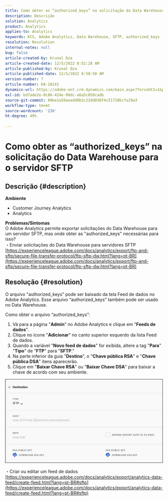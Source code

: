 ```yaml
---
title: Como obter as “authorized_keys” na solicitação do Data Warehouse para o servidor SFTP
description: Descrição
solution: Analytics
product: Analytics
applies-to: Analytics
keywords: KCS, Adobe Analytics, Data Warehouse, SFTP, authorized_keys
resolution: Resolution
internal-notes: null
bug: false
article-created-by: Krunal Oza
article-created-date: 12/5/2022 8:52:28 AM
article-published-by: Krunal Oza
article-published-date: 12/5/2022 8:58:50 AM
version-number: 7
article-number: KA-18141
dynamics-url: https://adobe-ent.crm.dynamics.com/main.aspx?forceUCI=1&pagetype=entityrecord&etn=knowledgearticle&id=eb9b5f22-7a74-ed11-81aa-6045bd006c82
exl-id: bd7ade2e-0c86-424e-98dc-a6a5c850cadb
source-git-commit: 80be1a59aeadd9b1c22dd038f4c51728bcfa29a3
workflow-type: tm+mt
source-wordcount: '226'
ht-degree: 49%

---
```


# Como obter as “authorized_keys” na solicitação do Data Warehouse para o servidor SFTP

## Descrição {#description}

<b>Ambiente</b>
- Customer Journey Analytics
- Analytics



<b>Problemas/Sintomas</b><br>O Adobe Analytics permite exportar solicitações do Data Warehouse para um servidor SFTP, mas onde obter as &quot;authorized_keys&quot; necessárias para isso?<br>
・Enviar solicitações do Data Warehouse para servidores SFTP
[https://experienceleague.adobe.com/docs/analytics/export/ftp-and-sftp/secure-file-transfer-protocol/ftp-sftp-dw.html?lang=pt-BR](https://experienceleague.adobe.com/docs/analytics/export/ftp-and-sftp/secure-file-transfer-protocol/ftp-sftp-dw.html?lang=pt-BR)

## Resolução {#resolution}


O arquivo &quot;authorized_keys&quot; pode ser baixado da tela Feed de dados no Adobe Analytics. Esse arquivo “authorized_keys” também pode ser usado no Data Warehouse.

Como obter o arquivo “authorized_keys”:

1. Vá para a página &quot;<b>Admin</b>&quot; no Adobe Analytics e clique em &quot;<b>Feeds de dados</b>&quot;.
2. Clique no ícone &quot;<b>Adicionar</b>&quot; no canto superior esquerdo da lista Feed de dados.
3. Quando a variável &quot;<b>Novo feed de dados</b>&quot; for exibida, altere a tag &quot;<b>Para</b>&quot; &quot;<b>Tipo</b>&quot; de &quot;<b>FTP</b>&quot; para &quot;<b>SFTP</b>.&quot;
4. Na parte inferior da guia &quot;<b>Destino</b>&quot;, o &quot;<b>Chave pública RSA</b>&quot; e &quot;<b>Chave pública DSA</b>&quot; itens aparecerão.
5. Clique em &quot;<b>Baixar Chave RSA</b>&quot; ou &quot;<b>Baixar Chave DSA</b>&quot; para baixar a chave de acordo com seu ambiente.


![](assets/50e37472-899b-ec11-b400-00224805a4ef.png)

・Criar ou editar um feed de dados
[https://experienceleague.adobe.com/docs/analytics/export/analytics-data-feed/create-feed.html?lang=pt-BR#sftp](https://experienceleague.adobe.com/docs/analytics/export/analytics-data-feed/create-feed.html?lang=pt-BR#sftp)
